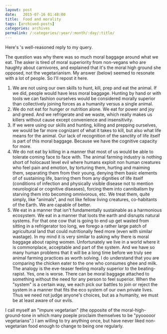 ```yaml
---
layout: post
date:	2015-07-16 01:48:00
title:  Food and morality
tags: [archived-posts]
categories: archives
permalink: /:categories/:year/:month/:day/:title/
---
```

Here's <LJ user="shortindiangirl">'s well-reasoned reply to my query.


The question was why there was so much moral baggage around what we eat. The asker is tired of moral superiority from non-vegans who are haughty about carnivores, and explained that it's the moral high ground she opposed, not the vegetarianism. My answer (below) seemed to resonate with a lot of people. So I'll repost it here.
1) We are not using our own skills to hunt, kill, prep and eat the animal. If we did, people would have less moral baggage. Hunting by hand or with tools we can fashion ourselves would be considered morally superior than collectively joining forces as a humanity versus a single animal.
2) We do not eat for hunger or nutrition alone. We eat for power and joy and greed. And we refrigerate and we waste, which really makes us killers without cause except convenience and insensitivity.
3) If we were using our skills and hunting, killing and prepping ourselves, we would be far more cognizant of what it takes to kill, but also what life means for the animal. Our lack of recognition of the sanctity of life itself is part of this moral baggage. Because we have the cognitive capacity for more.
4) We do not eat by killing in a manner that most of us would be able to tolerate coming face to face with. The animal farming industry is nothing short of holocaust level evil where humans exploit non human creatures who feel pain and emotion, by torturing them, hurting and maiming them, separating them from their young, denying them basic elements of of sustaining life, barring them from any dignities of life itself (conditions of infection and physically visible disease not to mention neurological or cognitive diseases), forcing them into cannibalism by starving them into becoming omnivorous, etc. We treat them, quite simply, like "animals", and not like fellow living creatures, co-habitants of the Earth. We are capable of better.
5) We eat in a manner that isn't fundamentally sustainable as a harmonious ecosystem. We eat in a manner that loots the earth and disrupts natural systems. For that one cow that is going to end up get wasted from sitting in a refrigerator too long, we forego a rather large patch of agricultural land that could nutritionally feed more (even with similar wastage).
In my mind it is very similar to asking why there is moral baggage about raping women. Unfortunately we live in a world where it is commonplace, acceptable and part of the system. And we have so many human problems that it will be a long time before we truly see animal farming practices as worth solving.
I do understand that you are comparing the chicken eater to the one who consumes ghee and milk. The analogy is the eve-teaser feeling morally superior to the beating-rapist. Yes, one is worse.
There can be moral baggage attached to something without the need for any person to feel superior. When the "system" is a certain way, we each pick our battles to join or reject the system in a manner that fits the eco system of our own private lives. Thus we need not judge anyone's choices, but as a humanity, we must be at least aware of our evils.

I call myself an "impure vegetarian" (the opposite of the moral-high-ground-tone in which many poeple proclaim themselves to be "pyooooor vegetarians".) I am willing to try anything once, but have never liked non-vegetarian food enough to change to being one regularly.
